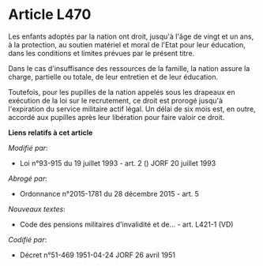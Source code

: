 # Article L470

Les enfants adoptés par la nation ont droit, jusqu'à l'âge de vingt et un ans, à la protection, au soutien matériel et moral
de l'Etat pour leur éducation, dans les conditions et limites prévues par le présent titre.

Dans le cas d'insuffisance des ressources de la famille, la nation assure la charge, partielle ou totale, de leur entretien
et de leur éducation.

Toutefois, pour les pupilles de la nation appelés sous les drapeaux en exécution de la loi sur le recrutement, ce droit est
prorogé jusqu'à l'expiration du service militaire actif légal. Un délai de six mois est, en outre, accordé aux pupilles après
leur libération pour faire valoir ce droit.

**Liens relatifs à cet article**

_Modifié par_:

  - Loi n°93-915 du 19 juillet 1993 - art. 2 () JORF 20 juillet 1993

_Abrogé par_:

  - Ordonnance n°2015-1781 du 28 décembre 2015 - art. 5

_Nouveaux textes_:

  - Code des pensions militaires d'invalidité et de... - art. L421-1 (VD)

_Codifié par_:

  - Décret n°51-469 1951-04-24 JORF 26 avril 1951
